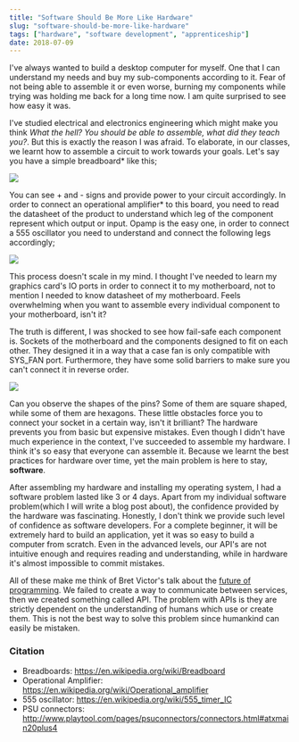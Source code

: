 ```yaml
---
title: "Software Should Be More Like Hardware"
slug: "software-should-be-more-like-hardware"
tags: ["hardware", "software development", "apprenticeship"]
date: 2018-07-09
---
```


I've always wanted to build a desktop computer for myself. One that I can understand my needs and buy my sub-components according to it. Fear of not being able to assemble it or even worse, burning my components while trying was holding me back for a long time now. I am quite surprised to see how easy it was.

I've studied electrical and electronics engineering which might make you think _What the hell? You should be able to assemble, what did they teach you?_. But this is exactly the reason I was afraid. To elaborate, in our classes, we learnt how to assemble a circuit to work towards your goals. Let's say you have a simple breadboard* like this;

![ ](https://upload.wikimedia.org/wikipedia/commons/thumb/7/73/400_points_breadboard.jpg/1200px-400_points_breadboard.jpg)

You can see + and - signs and provide power to your circuit accordingly. In order to connect an operational amplifier* to this board, you need to read the datasheet of the product to understand which leg of the component represent which output or input. Opamp is the easy one, in order to connect a 555 oscillator you need to understand and connect the following legs accordingly;

![ ](http://hades.mech.northwestern.edu/images/3/34/555_astable_circuit.gif)

This process doesn't scale in my mind. I thought I've needed to learn my graphics card's IO ports in order to connect it to my motherboard, not to mention I needed to know datasheet of my motherboard. Feels overwhelming when you want to assemble every individual component to your motherboard, isn't it?

The truth is different, I was shocked to see how fail-safe each component is. Sockets of the motherboard and the components designed to fit on each other. They designed it in a way that a case fan is only compatible with SYS_FAN port. Furthermore, they have some solid barriers to make sure you can't connect it in reverse order.

![ ](http://www.playtool.com/pages/psuconnectors/all20plus4.jpg)

Can you observe the shapes of the pins? Some of them are square shaped, while some of them are hexagons. These little obstacles force you to connect your socket in a certain way, isn't it brilliant? The hardware prevents you from basic but expensive mistakes. Even though I didn't have much experience in the context, I've succeeded to assemble my hardware. I think it's so easy that everyone can assemble it. Because we learnt the best practices for hardware over time, yet the main problem is here to stay, **software**.

After assembling my hardware and installing my operating system, I had a software problem lasted like 3 or 4 days. Apart from my individual software problem(which I will write a blog post about), the confidence provided by the hardware was fascinating. Honestly, I don't think we provide such level of confidence as software developers. For a complete beginner, it will be extremely hard to build an application, yet it was so easy to build a computer from scratch. Even in the advanced levels, our API's are not intuitive enough and requires reading and understanding, while in hardware it's almost impossible to commit mistakes.

All of these make me think of Bret Victor's talk about the [future of programming](https://www.youtube.com/watch?v=8pTEmbeENF4). We failed to create a way to communicate between services, then we created something called API. The problem with APIs is they are strictly dependent on the understanding of humans which use or create them. This is not the best way to solve this problem since humankind can easily be mistaken.

### Citation
- Breadboards: https://en.wikipedia.org/wiki/Breadboard
- Operational Amplifier: https://en.wikipedia.org/wiki/Operational_amplifier
- 555 oscillator: https://en.wikipedia.org/wiki/555_timer_IC
- PSU connectors: http://www.playtool.com/pages/psuconnectors/connectors.html#atxmain20plus4
